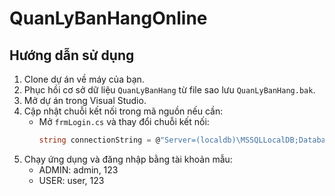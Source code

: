 # QuanLyBanHangOnline

## Hướng dẫn sử dụng

1. Clone dự án về máy của bạn.
2. Phục hồi cơ sở dữ liệu `QuanLyBanHang` từ file sao lưu `QuanLyBanHang.bak`.
3. Mở dự án trong Visual Studio.
4. Cập nhật chuỗi kết nối trong mã nguồn nếu cần:
   - Mở `frmLogin.cs` và thay đổi chuỗi kết nối:
     ```csharp
     string connectionString = @"Server=(localdb)\MSSQLLocalDB;Database=QuanLyBanHang;Integrated Security=True;";
     ```
5. Chạy ứng dụng và đăng nhập bằng tài khoản mẫu:
   - ADMIN: admin, 123
   - USER: user, 123


	